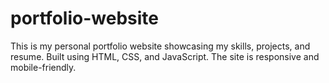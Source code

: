 # portfolio-website
This is my personal portfolio website showcasing my skills, projects, and resume.  Built using HTML, CSS, and JavaScript. The site is responsive and mobile-friendly.
